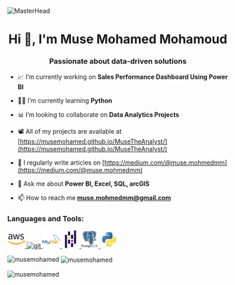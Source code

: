![MasterHead](https://img.freepik.com/premium-photo/hightech-workspace-showcasing-futuristic-data-analytics-action-large-curved-monitor_996093-829.jpg?w=1380)
<h1 align="center">Hi 👋, I'm Muse Mohamed Mohamoud</h1>
<h3 align="center">Passionate about data-driven solutions</h3>

- 📈 I’m currently working on **Sales Performance Dashboard Using Power BI**

- 👨‍💻 I’m currently learning **Python**

- 📊 I’m looking to collaborate on **Data Analytics Projects**

- 📽 All of my projects are available at [https://musemohamed.github.io/MuseTheAnalyst/](https://musemohamed.github.io/MuseTheAnalyst/)

- 📝 I regularly write articles on [https://medium.com/@muse.mohmedmm](https://medium.com/@muse.mohmedmm)

- 💬 Ask me about **Power BI, Excel, SQL, arcGIS**

- 📫 How to reach me **muse.mohmedmm@gmail.com**

<h3 align="left">Languages and Tools:</h3>
<p align="left"> <a href="https://aws.amazon.com" target="_blank" rel="noreferrer"> <img src="https://raw.githubusercontent.com/devicons/devicon/master/icons/amazonwebservices/amazonwebservices-original-wordmark.svg" alt="aws" width="40" height="40"/> </a> <a href="https://git-scm.com/" target="_blank" rel="noreferrer"> <img src="https://www.vectorlogo.zone/logos/git-scm/git-scm-icon.svg" alt="git" width="40" height="40"/> </a> <a href="https://www.mysql.com/" target="_blank" rel="noreferrer"> <img src="https://raw.githubusercontent.com/devicons/devicon/master/icons/mysql/mysql-original-wordmark.svg" alt="mysql" width="40" height="40"/> </a> <a href="https://pandas.pydata.org/" target="_blank" rel="noreferrer"> <img src="https://raw.githubusercontent.com/devicons/devicon/2ae2a900d2f041da66e950e4d48052658d850630/icons/pandas/pandas-original.svg" alt="pandas" width="40" height="40"/> </a> <a href="https://www.postgresql.org" target="_blank" rel="noreferrer"> <img src="https://raw.githubusercontent.com/devicons/devicon/master/icons/postgresql/postgresql-original-wordmark.svg" alt="postgresql" width="40" height="40"/> </a> <a href="https://www.python.org" target="_blank" rel="noreferrer"> <img src="https://raw.githubusercontent.com/devicons/devicon/master/icons/python/python-original.svg" alt="python" width="40" height="40"/> </a> </p>

<p><img align="left" src="https://github-readme-stats.vercel.app/api/top-langs?username=musemohamed&show_icons=true&locale=en&layout=compact" alt="musemohamed" /></p>

<p>&nbsp;<img align="center" src="https://github-readme-stats.vercel.app/api?username=musemohamed&show_icons=true&locale=en" alt="musemohamed" /></p>

<p><img align="center" src="https://github-readme-streak-stats.herokuapp.com/?user=musemohamed&" alt="musemohamed" /></p>
